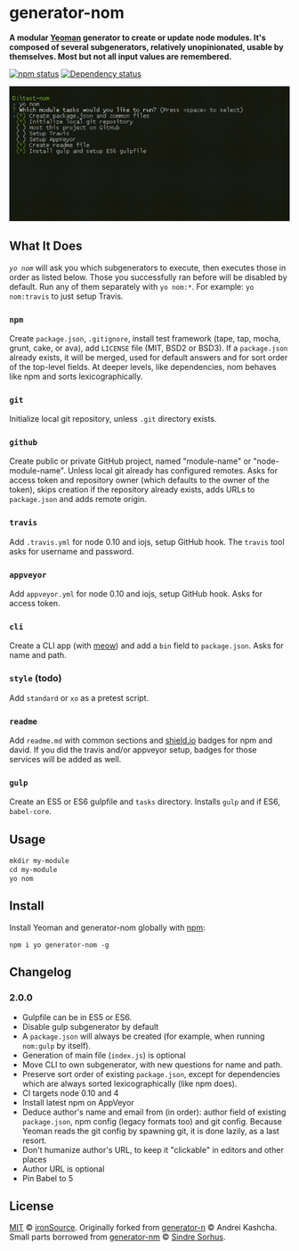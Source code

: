 # generator-nom

**A modular [Yeoman](http://yeoman.io) generator to create or update node modules. It's composed of several subgenerators, relatively unopinionated, usable by themselves. Most but not all input values are remembered.**

[![npm status](http://img.shields.io/npm/v/generator-nom.svg?style=flat-square)](https://www.npmjs.org/package/generator-nom) [![Dependency status](https://img.shields.io/david/ironsource/node-generator-nom.svg?style=flat-square)](https://david-dm.org/ironsource/node-generator-nom)

![demo](https://github.com/ironSource/node-generator-nom/raw/master/demo.gif)

## What It Does

*`yo nom`* will ask you which subgenerators to execute, then executes those in order as listed below. Those you successfully ran before will be disabled by default. Run any of them separately with `yo nom:*`. For example: `yo nom:travis` to just setup Travis.

### `npm`

Create `package.json`, `.gitignore`, install test framework (tape, tap, mocha, grunt, cake, or ava), add `LICENSE` file (MIT, BSD2 or BSD3). If a `package.json` already exists, it will be merged, used for default answers and for sort order of the top-level fields. At deeper levels, like dependencies, nom behaves like npm and sorts lexicographically.

### `git`

Initialize local git repository, unless `.git` directory exists.

### `github`

Create public or private GitHub project, named "module-name" or "node-module-name". Unless local git already has configured remotes. Asks for access token and repository owner (which defaults to the owner of the token), skips creation if the repository already exists, adds URLs to `package.json` and adds remote origin.

### `travis`

Add `.travis.yml` for node 0.10 and iojs, setup GitHub hook. The `travis` tool asks for username and password.

### `appveyor`

Add `appveyor.yml` for node 0.10 and iojs, setup GitHub hook. Asks for access token.

### `cli`

Create a CLI app (with [meow](https://github.com/sindresorhus/meow)) and add a `bin` field to `package.json`. Asks for name and path.

### `style` (todo)

Add `standard` or `xo` as a pretest script.

### `readme`

Add `readme.md` with common sections and [shield.io](https://shield.io) badges for npm and david. If you did the travis and/or appveyor setup, badges for those services will be added as well.

### `gulp`

Create an ES5 or ES6 gulpfile and `tasks` directory. Installs `gulp` and if ES6, `babel-core`.

## Usage

```
mkdir my-module
cd my-module
yo nom
```

## Install

Install Yeoman and generator-nom globally with [npm](https://npmjs.org):

```
npm i yo generator-nom -g
```

## Changelog

### 2.0.0

- Gulpfile can be in ES5 or ES6.
- Disable gulp subgenerator by default
- A `package.json` will always be created (for example, when running `nom:gulp` by itself).
- Generation of main file (`index.js`) is optional
- Move CLI to own subgenerator, with new questions for name and path.
- Preserve sort order of existing `package.json`, except for dependencies which are always sorted lexicographically (like npm does).
- CI targets node 0.10 and 4
- Install latest npm on AppVeyor
- Deduce author's name and email from (in order): author field of existing `package.json`, npm config (legacy formats too) and git config. Because Yeoman reads the git config by spawning git, it is done lazily, as a last resort.
- Don't humanize author's URL, to keep it "clickable" in editors and other places
- Author URL is optional
- Pin Babel to 5

## License

[MIT](http://opensource.org/licenses/MIT) © [ironSource](http://www.ironsrc.com/). Originally forked from [generator-n](https://www.npmjs.com/package/generator-n) © Andrei Kashcha. Small parts borrowed from [generator-nm](https://github.com/sindresorhus/generator-nm) © [Sindre Sorhus](http://sindresorhus.com/).

